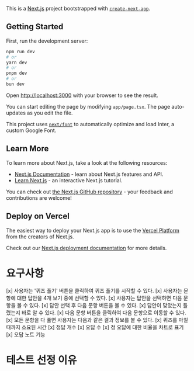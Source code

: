 This is a [Next.js](https://nextjs.org/) project bootstrapped with [`create-next-app`](https://github.com/vercel/next.js/tree/canary/packages/create-next-app).

## Getting Started

First, run the development server:

```bash
npm run dev
# or
yarn dev
# or
pnpm dev
# or
bun dev
```

Open [http://localhost:3000](http://localhost:3000) with your browser to see the result.

You can start editing the page by modifying `app/page.tsx`. The page auto-updates as you edit the file.

This project uses [`next/font`](https://nextjs.org/docs/basic-features/font-optimization) to automatically optimize and load Inter, a custom Google Font.

## Learn More

To learn more about Next.js, take a look at the following resources:

- [Next.js Documentation](https://nextjs.org/docs) - learn about Next.js features and API.
- [Learn Next.js](https://nextjs.org/learn) - an interactive Next.js tutorial.

You can check out [the Next.js GitHub repository](https://github.com/vercel/next.js/) - your feedback and contributions are welcome!

## Deploy on Vercel

The easiest way to deploy your Next.js app is to use the [Vercel Platform](https://vercel.com/new?utm_medium=default-template&filter=next.js&utm_source=create-next-app&utm_campaign=create-next-app-readme) from the creators of Next.js.

Check out our [Next.js deployment documentation](https://nextjs.org/docs/deployment) for more details.

# 요구사항

[x] 사용자는 '퀴즈 풀기' 버튼을 클릭하여 퀴즈 풀기를 시작할 수 있다.
[x] 사용자는 문항에 대한 답안을 4개 보기 중에 선택할 수 있다.
[x] 사용자는 답안을 선택하면 다음 문항을 볼 수 있다.
  [x] 답안 선택 후 다음 문항 버튼을 볼 수 있다.
  [x] 답안이 맞았는지 틀렸는지 바로 알 수 있다.
  [x] 다음 문항 버튼을 클릭하여 다음 문항으로 이동할 수 있다.
[x] 모든 문항을 다 풀면 사용자는 다음과 같은 결과 정보를 볼 수 있다.
  [x] 퀴즈를 마칠 때까지 소요된 시간
  [x] 정답 개수
  [x] 오답 수
  [x] 정 오답에 대한 비율을 차트로 표기
[x] 오답 노트 기능

# 테스트 선정 이유
